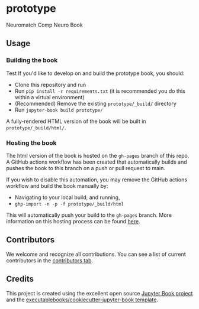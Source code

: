 # prototype

Neuromatch Comp Neuro Book

## Usage

### Building the book
Test
If you'd like to develop on and build the prototype book, you should:

- Clone this repository and run
- Run `pip install -r requirements.txt` (it is recommended you do this within a virtual environment)
- (Recommended) Remove the existing `prototype/_build/` directory
- Run `jupyter-book build prototype/`

A fully-rendered HTML version of the book will be built in `prototype/_build/html/`.

### Hosting the book

The html version of the book is hosted on the `gh-pages` branch of this repo. A GitHub actions workflow has been created that automatically builds and pushes the book to this branch on a push or pull request to main.

If you wish to disable this automation, you may remove the GitHub actions workflow and build the book manually by:

- Navigating to your local build; and running,
- `ghp-import -n -p -f prototype/_build/html`

This will automatically push your build to the `gh-pages` branch. More information on this hosting process can be found [here](https://jupyterbook.org/publish/gh-pages.html#manually-host-your-book-with-github-pages).

## Contributors

We welcome and recognize all contributions. You can see a list of current contributors in the [contributors tab](https://github.com/ebatty/prototype/graphs/contributors).

## Credits

This project is created using the excellent open source [Jupyter Book project](https://jupyterbook.org/) and the [executablebooks/cookiecutter-jupyter-book template](https://github.com/executablebooks/cookiecutter-jupyter-book).

